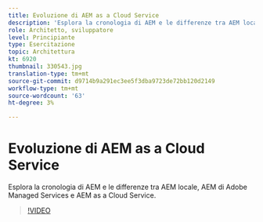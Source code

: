 ```yaml
---
title: Evoluzione di AEM as a Cloud Service
description: 'Esplora la cronologia di AEM e le differenze tra AEM locale, AEM di Adobe Managed Services e AEM as a Cloud Service. '
role: Architetto, sviluppatore
level: Principiante
type: Esercitazione
topic: Architettura
kt: 6920
thumbnail: 330543.jpg
translation-type: tm+mt
source-git-commit: d9714b9a291ec3ee5f3dba9723de72bb120d2149
workflow-type: tm+mt
source-wordcount: '63'
ht-degree: 3%

---
```



# Evoluzione di AEM as a Cloud Service

Esplora la cronologia di AEM e le differenze tra AEM locale, AEM di Adobe Managed Services e AEM as a Cloud Service.

>[!VIDEO](https://video.tv.adobe.com/v/330543/?quality=12&learn=on)